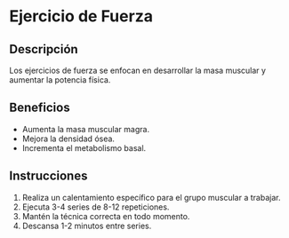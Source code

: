 # Ejercicio de Fuerza

## Descripción
Los ejercicios de fuerza se enfocan en desarrollar la masa muscular y aumentar la potencia física.

## Beneficios
- Aumenta la masa muscular magra.
- Mejora la densidad ósea.
- Incrementa el metabolismo basal.

## Instrucciones
1. Realiza un calentamiento específico para el grupo muscular a trabajar.
2. Ejecuta 3-4 series de 8-12 repeticiones.
3. Mantén la técnica correcta en todo momento.
4. Descansa 1-2 minutos entre series.